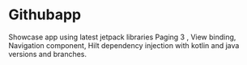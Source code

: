 # Githubapp

Showcase app using latest jetpack libraries
Paging 3 , View binding, Navigation component,  Hilt dependency injection with kotlin and java versions and branches.
